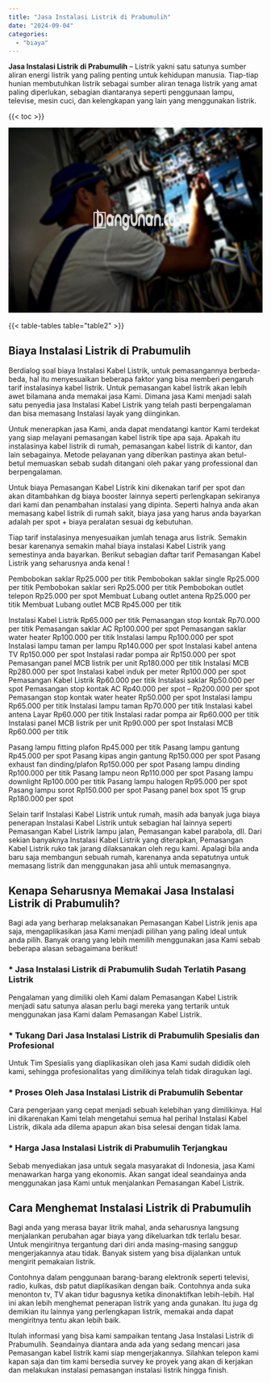 ```yaml
---
title: "Jasa Instalasi Listrik di Prabumulih"
date: "2024-09-04"
categories: 
  - "biaya"
---
```


**Jasa Instalasi Listrik di Prabumulih** – Listrik yakni satu satunya sumber aliran energi listrik yang paling penting untuk kehidupan manusia. Tiap-tiap hunian membutuhkan listrik sebagai sumber aliran tenaga listrik yang amat paling diperlukan, sebagian diantaranya seperti penggunaan lampu, televise, mesin cuci, dan kelengkapan yang lain yang menggunakan listrik.

{{< toc >}}

![Jasa Instalasi Listrik di Prabumulih](/images/instalasi-listrik-murah33.png)

{{< table-tables table="table2" >}}

## Biaya Instalasi Listrik di Prabumulih

Berdialog soal biaya Instalasi Kabel Listrik, untuk pemasangannya berbeda-beda, hal itu menyesuaikan beberapa faktor yang bisa memberi pengaruh tarif instalasinya kabel listrik. Untuk pemasangan kabel listrik akan lebih awet bilamana anda memakai jasa Kami. Dimana jasa Kami menjadi salah satu penyedia jasa Instalasi Kabel Listrik yang telah pasti berpengalaman dan bisa memasang Instalasi layak yang diinginkan.

Untuk menerapkan jasa Kami, anda dapat mendatangi kantor Kami terdekat yang siap melayani pemasangan kabel listrik tipe apa saja. Apakah itu instalasinya kabel listrik di rumah, pemasangan kabel listrik di kantor, dan lain sebagainya. Metode pelayanan yang diberikan pastinya akan betul-betul memuaskan sebab sudah ditangani oleh pakar yang professional dan berpengalaman.

Untuk biaya Pemasangan Kabel Listrik kini dikenakan tarif per spot dan akan ditambahkan dg biaya booster lainnya seperti perlengkapan sekiranya dari kami dan penambahan instalasi yang dipinta. Seperti halnya anda akan memasang kabel listrik di rumah sakit, biaya jasa yang harus anda bayarkan adalah per spot + biaya peralatan sesuai dg kebutuhan.

Tiap tarif instalasinya menyesuaikan jumlah tenaga arus listrik. Semakin besar karenanya semakin mahal biaya instalasi Kabel Listrik yang semestinya anda bayarkan. Berikut sebagian daftar tarif Pemasangan Kabel Listrik yang seharusnya anda kenal !

Pembobokan saklar Rp25.000 per titik Pembobokan saklar single Rp25.000 per titik Pembobokan saklar seri Rp25.000 per titik Pembobokan outlet telepon Rp25.000 per spot Membuat Lubang outlet antena Rp25.000 per titik Membuat Lubang outlet MCB Rp45.000 per titik

Instalasi Kabel Listrik Rp65.000 per titik Pemasangan stop kontak Rp70.000 per titik Pemasangan saklar AC Rp100.000 per spot Pemasangan saklar water heater Rp100.000 per titik Instalasi lampu Rp100.000 per spot Instalasi lampu taman per lampu Rp140.000 per spot Instalasi kabel antena TV Rp150.000 per spot Instalasi radar pompa air Rp150.000 per spot Pemasangan panel MCB listrik per unit Rp180.000 per titik Instalasi MCB Rp280.000 per spot Instalasi kabel induk per meter Rp100.000 per spot Pemasangan Kabel Listrik Rp60.000 per titik Instalasi saklar Rp50.000 per spot Pemasangan stop kontak AC Rp40.000 per spot – Rp200.000 per spot Pemasangan stop kontak water heater Rp50.000 per spot Instalasi lampu Rp65.000 per titik Instalasi lampu taman Rp70.000 per titik Instalasi kabel antena Layar Rp60.000 per titik Instalasi radar pompa air Rp60.000 per titik Instalasi panel MCB listrik per unit Rp90.000 per spot Instalasi MCB Rp60.000 per titik

Pasang lampu fitting plafon Rp45.000 per titik Pasang lampu gantung Rp45.000 per spot Pasang kipas angin gantung Rp150.000 per spot Pasang exhaust fan dinding/plafon Rp150.000 per spot Pasang lampu dinding Rp100.000 per titik Pasang lampu neon Rp110.000 per spot Pasang lampu downlight Rp100.000 per titik Pasang lampu halogen Rp95.000 per spot Pasang lampu sorot Rp150.000 per spot Pasang panel box spot 15 grup Rp180.000 per spot

Selain tarif Instalasi Kabel Listrik untuk rumah, masih ada banyak juga biaya penerapan Instalasi Kabel Listrik untuk sebagian hal lainnya seperti Pemasangan Kabel Listrik lampu jalan, Pemasangan kabel parabola, dll. Dari sekian banyaknya Instalasi Kabel Listrik yang diterapkan, Pemasangan Kabel Listrik ruko tak jarang dilaksanakan oleh regu kami. Apalagi bila anda baru saja membangun sebuah rumah, karenanya anda sepatutnya untuk memasang listrik dan menggunakan jasa ahli untuk memasangnya.

## Kenapa Seharusnya Memakai Jasa Instalasi Listrik di Prabumulih?

Bagi ada yang berharap melaksanakan Pemasangan Kabel Listrik jenis apa saja, mengaplikasikan jasa Kami menjadi pilihan yang paling ideal untuk anda pilih. Banyak orang yang lebih memilih menggunakan jasa Kami sebab beberapa alasan sebagaimana berikut!

### \* Jasa Instalasi Listrik di Prabumulih Sudah Terlatih Pasang Listrik

Pengalaman yang dimiliki oleh Kami dalam Pemasangan Kabel Listrik menjadi satu satunya alasan perlu bagi mereka yang tertarik untuk menggunakan jasa Kami dalam Pemasangan Kabel Listrik.

### \* Tukang Dari Jasa Instalasi Listrik di Prabumulih Spesialis dan Profesional

Untuk Tim Spesialis yang diaplikasikan oleh jasa Kami sudah dididik oleh kami, sehingga profesionalitas yang dimilikinya telah tidak diragukan lagi.

### \* Proses Oleh Jasa Instalasi Listrik di Prabumulih Sebentar

Cara pengerjaan yang cepat menjadi sebuah kelebihan yang dimilikinya. Hal ini dikarenakan Kami telah mengetahui semua hal perihal Instalasi Kabel Listrik, dikala ada dilema apapun akan bisa selesai dengan tidak lama.

### \* Harga Jasa Instalasi Listrik di Prabumulih Terjangkau

Sebab menyediakan jasa untuk segala masyarakat di Indonesia, jasa Kami menawarkan harga yang ekonomis. Akan sangat ideal seandainya anda menggunakan jasa Kami untuk menjalankan Pemasangan Kabel Listrik.

## Cara Menghemat Instalasi Listrik di Prabumulih


Bagi anda yang merasa bayar litrik mahal, anda seharusnya langsung menjalankan perubahan agar biaya yang dikeluarkan tdk terlalu besar. Untuk mengiritnya tergantung dari diri anda masing-masing sanggup mengerjakannya atau tidak. Banyak sistem yang bisa dijalankan untuk mengirit pemakaian listrik.

Contohnya dalam penggunaan barang-barang elektronik seperti televisi, radio, kulkas, dsb patut diaplikasikan dengan baik. Contohnya anda suka menonton tv, TV akan tidur bagusnya ketika dinonaktifkan lebih-lebih. Hal ini akan lebih menghemat penerapan listrik yang anda gunakan. Itu juga dg demikian itu lainnya yang perlengkapan listrik, memakai anda dapat mengiritnya tentu akan lebih baik.

Itulah informasi yang bisa kami sampaikan tentang Jasa Instalasi Listrik di Prabumulih. Seandainya diantara anda ada yang sedang mencari jasa Pemasangan kabel listrik kami siap mengerjakannya. Silahkan telepon kami kapan saja dan tim kami bersedia survey ke proyek yang akan di kerjakan dan melakukan instalasi pemasangan instalasi listrik hingga finish.
